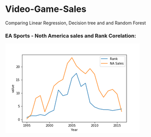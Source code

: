 # Video-Game-Sales
Comparing Linear Regression, Decision tree and and Random Forest

### EA Sports - Noth America sales and Rank Corelation:
![EA Sports](https://github.com/sainathdevulapalli/Video-Game-Sales/blob/master/sales%20and%20rank%20corelation.png?raw=True)
